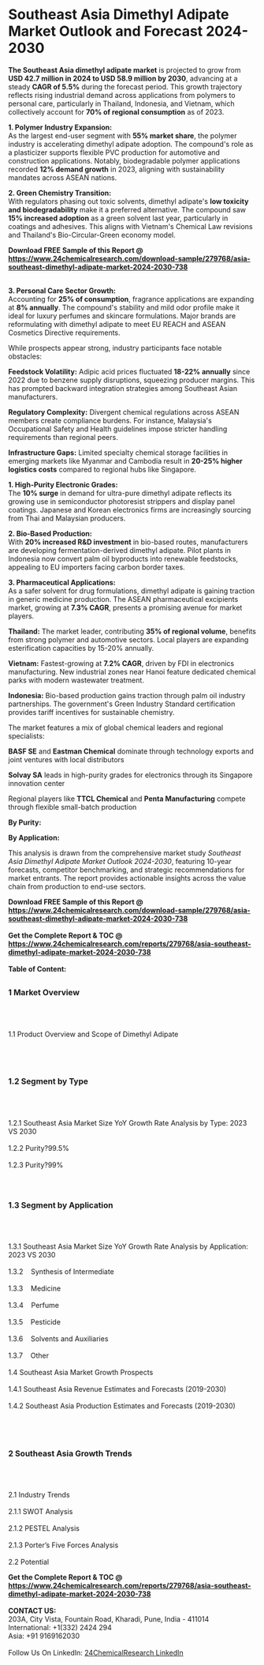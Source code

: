 <h1>Southeast Asia Dimethyl Adipate Market Outlook and Forecast 2024-2030</h1><p><strong>The Southeast Asia dimethyl adipate market</strong> is projected to grow from <strong>USD 42.7 million in 2024 to USD 58.9 million by 2030</strong>, advancing at a steady <strong>CAGR of 5.5%</strong> during the forecast period. This growth trajectory reflects rising industrial demand across applications from polymers to personal care, particularly in Thailand, Indonesia, and Vietnam, which collectively account for <strong>70% of regional consumption</strong> as of 2023.</p><p><strong>1. Polymer Industry Expansion:</strong><br>
As the largest end-user segment with <strong>55% market share</strong>, the polymer industry is accelerating dimethyl adipate adoption. The compound's role as a plasticizer supports flexible PVC production for automotive and construction applications. Notably, biodegradable polymer applications recorded <strong>12% demand growth</strong> in 2023, aligning with sustainability mandates across ASEAN nations.</p><p><strong>2. Green Chemistry Transition:</strong><br>
With regulators phasing out toxic solvents, dimethyl adipate's <strong>low toxicity and biodegradability</strong> make it a preferred alternative. The compound saw <strong>15% increased adoption</strong> as a green solvent last year, particularly in coatings and adhesives. This aligns with Vietnam's Chemical Law revisions and Thailand's Bio-Circular-Green economy model.</p><div><b>Download FREE Sample of this Report @ 
            <a href="https://www.24chemicalresearch.com/download-sample/279768/asia-southeast-dimethyl-adipate-market-2024-2030-738">
            https://www.24chemicalresearch.com/download-sample/279768/asia-southeast-dimethyl-adipate-market-2024-2030-738</a></b></div><br><p><strong>3. Personal Care Sector Growth:</strong><br>
Accounting for <strong>25% of consumption</strong>, fragrance applications are expanding at <strong>8% annually</strong>. The compound's stability and mild odor profile make it ideal for luxury perfumes and skincare formulations. Major brands are reformulating with dimethyl adipate to meet EU REACH and ASEAN Cosmetics Directive requirements.</p><p>While prospects appear strong, industry participants face notable obstacles:</p><p><strong>Feedstock Volatility:</strong> Adipic acid prices fluctuated <strong>18-22% annually</strong> since 2022 due to benzene supply disruptions, squeezing producer margins. This has prompted backward integration strategies among Southeast Asian manufacturers.</p><p><strong>Regulatory Complexity:</strong> Divergent chemical regulations across ASEAN members create compliance burdens. For instance, Malaysia's Occupational Safety and Health guidelines impose stricter handling requirements than regional peers.</p><p><strong>Infrastructure Gaps:</strong> Limited specialty chemical storage facilities in emerging markets like Myanmar and Cambodia result in <strong>20-25% higher logistics costs</strong> compared to regional hubs like Singapore.</p><p><strong>1. High-Purity Electronic Grades:</strong><br>
The <strong>10% surge</strong> in demand for ultra-pure dimethyl adipate reflects its growing use in semiconductor photoresist strippers and display panel coatings. Japanese and Korean electronics firms are increasingly sourcing from Thai and Malaysian producers.</p><p><strong>2. Bio-Based Production:</strong><br>
With <strong>20% increased R&amp;D investment</strong> in bio-based routes, manufacturers are developing fermentation-derived dimethyl adipate. Pilot plants in Indonesia now convert palm oil byproducts into renewable feedstocks, appealing to EU importers facing carbon border taxes.</p><p><strong>3. Pharmaceutical Applications:</strong><br>
As a safer solvent for drug formulations, dimethyl adipate is gaining traction in generic medicine production. The ASEAN pharmaceutical excipients market, growing at <strong>7.3% CAGR</strong>, presents a promising avenue for market players.</p><p><strong>Thailand:</strong> The market leader, contributing <strong>35% of regional volume</strong>, benefits from strong polymer and automotive sectors. Local players are expanding esterification capacities by 15-20% annually.</p><p><strong>Vietnam:</strong> Fastest-growing at <strong>7.2% CAGR</strong>, driven by FDI in electronics manufacturing. New industrial zones near Hanoi feature dedicated chemical parks with modern wastewater treatment.</p><p><strong>Indonesia:</strong> Bio-based production gains traction through palm oil industry partnerships. The government's Green Industry Standard certification provides tariff incentives for sustainable chemistry.</p><p>The market features a mix of global chemical leaders and regional specialists:</p><p><strong>BASF SE</strong> and <strong>Eastman Chemical</strong> dominate through technology exports and joint ventures with local distributors</p><p><strong>Solvay SA</strong> leads in high-purity grades for electronics through its Singapore innovation center</p><p>Regional players like <strong>TTCL Chemical</strong> and <strong>Penta Manufacturing</strong> compete through flexible small-batch production</p><p><strong>By Purity:</strong></p><p><strong>By Application:</strong></p><p>This analysis is drawn from the comprehensive market study <em>Southeast Asia Dimethyl Adipate Market Outlook 2024-2030</em>, featuring 10-year forecasts, competitor benchmarking, and strategic recommendations for market entrants. The report provides actionable insights across the value chain from production to end-use sectors.</p><div><b>Download FREE Sample of this Report @ 
            <a href="https://www.24chemicalresearch.com/download-sample/279768/asia-southeast-dimethyl-adipate-market-2024-2030-738">
            https://www.24chemicalresearch.com/download-sample/279768/asia-southeast-dimethyl-adipate-market-2024-2030-738</a></b></div><br><div><b>Get the Complete Report & TOC @ 
            <a href="https://www.24chemicalresearch.com/reports/279768/asia-southeast-dimethyl-adipate-market-2024-2030-738">
            https://www.24chemicalresearch.com/reports/279768/asia-southeast-dimethyl-adipate-market-2024-2030-738</a></b></div><br>
            <b>Table of Content:</b><p><h2><span style="font-size:16px"><strong>1 Market Overview&nbsp;&nbsp; &nbsp;</strong></span></h2><br />
<br />
<p>1.1 Product Overview and Scope of Dimethyl Adipate&nbsp;</p><br />
<br />
<h2><strong><span style="font-size:16px">1.2 Segment by Type&nbsp;&nbsp; &nbsp;</span></strong></h2><br />
<br />
<p>1.2.1 Southeast Asia Market Size YoY Growth Rate Analysis by Type: 2023 VS 2030&nbsp;&nbsp; &nbsp;<br /><br />
1.2.2 Purity?99.5%&nbsp;&nbsp; &nbsp;<br /><br />
1.2.3 Purity?99%<br /><br />
<br />
<h2><span style="font-size:16px"><strong>1.3 Segment by Application&nbsp;&nbsp;</strong></span></h2><br />
<br />
<p>1.3.1 Southeast Asia Market Size YoY Growth Rate Analysis by Application: 2023 VS 2030&nbsp;&nbsp; &nbsp;<br /><br />
1.3.2&nbsp;&nbsp; &nbsp;Synthesis of Intermediate<br /><br />
1.3.3&nbsp;&nbsp; &nbsp;Medicine<br /><br />
1.3.4&nbsp;&nbsp; &nbsp;Perfume<br /><br />
1.3.5&nbsp;&nbsp; &nbsp;Pesticide<br /><br />
1.3.6&nbsp;&nbsp; &nbsp;Solvents and Auxiliaries<br /><br />
1.3.7&nbsp;&nbsp; &nbsp;Other<br /><br />
1.4 Southeast Asia Market Growth Prospects&nbsp;&nbsp; &nbsp;<br /><br />
1.4.1 Southeast Asia Revenue Estimates and Forecasts (2019-2030)&nbsp;&nbsp; &nbsp;<br /><br />
1.4.2 Southeast Asia Production Estimates and Forecasts (2019-2030)&nbsp;&nbsp;</p><br />
<br />
<h2><span style="font-size:16px"><strong>2 Southeast Asia Growth Trends&nbsp;&nbsp; &nbsp;</strong></span></h2><br />
<br />
<p>2.1 Industry Trends&nbsp;&nbsp; &nbsp;<br /><br />
2.1.1 SWOT Analysis&nbsp;&nbsp; &nbsp;<br /><br />
2.1.2 PESTEL Analysis&nbsp;&nbsp; &nbsp;<br /><br />
2.1.3 Porter&rsquo;s Five Forces Analysis&nbsp;&nbsp; &nbsp;<br /><br />
2.2 Potential</p><div><b>Get the Complete Report & TOC @ 
            <a href="https://www.24chemicalresearch.com/reports/279768/asia-southeast-dimethyl-adipate-market-2024-2030-738">
            https://www.24chemicalresearch.com/reports/279768/asia-southeast-dimethyl-adipate-market-2024-2030-738</a></b></div><br><b>CONTACT US:</b><br>
            203A, City Vista, Fountain Road, Kharadi, Pune, India - 411014<br>
            International: +1(332) 2424 294<br>
            Asia: +91 9169162030 <br><br>
            Follow Us On LinkedIn: <a href="https://www.linkedin.com/company/24chemicalresearch/">24ChemicalResearch LinkedIn</a>